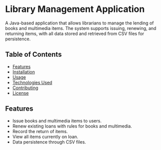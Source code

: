 # Library Management Application

A Java-based application that allows librarians to manage the lending of books and multimedia items. The system supports issuing, renewing, and returning items, with all data stored and retrieved from CSV files for persistence.

## Table of Contents

- [Features](#features)
- [Installation](#installation)
- [Usage](#usage)
- [Technologies Used](#technologies-used)
- [Contributing](#contributing)
- [License](#license)

## Features

- Issue books and multimedia items to users.
- Renew existing loans with rules for books and multimedia.
- Record the return of items.
- View all items currently on loan.
- Data persistence through CSV files.

